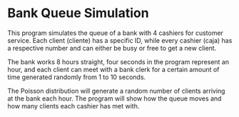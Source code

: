 # Bank Queue Simulation
This program simulates the queue of a bank with 4 cashiers for customer service. Each client (cliente) has a specific ID, while every cashier (caja) has a respective number and can either be busy or free to get a new client. 

The bank works 8 hours straight, four seconds in the program represent an hour, and each client can meet with a bank clerk for a certain amount of time generated randomly from 1 to 10 seconds.

The Poisson distribution will generate a random number of clients arriving at the bank each hour. The program will show how the queue moves and how many clients each cashier has met with.
